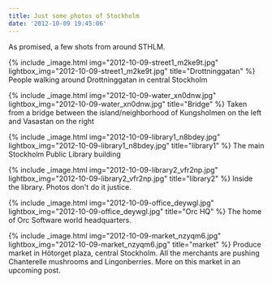 ```yaml
---
title: Just some photos of Stockholm
date: '2012-10-09 19:45:06'
---
```



As promised, a few shots from around STHLM.

{% include _image.html img="2012-10-09-street1_m2ke9t.jpg" lightbox_img="2012-10-09-street1_m2ke9t.jpg" title="Drottninggatan"  %}
People walking around Drottninggatan in central Stockholm

{% include _image.html img="2012-10-09-water_xn0dnw.jpg" lightbox_img="2012-10-09-water_xn0dnw.jpg" title="Bridge"  %}
Taken from a bridge between the island/neighborhood of Kungsholmen on the left and Vasastan on the right

{% include _image.html img="2012-10-09-library1_n8bdey.jpg" lightbox_img="2012-10-09-library1_n8bdey.jpg" title="library1"  %}
The main Stockholm Public Library building

{% include _image.html img="2012-10-09-library2_vfr2np.jpg" lightbox_img="2012-10-09-library2_vfr2np.jpg" title="library2"  %}
Inside the library. Photos don't do it justice.

{% include _image.html img="2012-10-09-office_deywgl.jpg" lightbox_img="2012-10-09-office_deywgl.jpg" title="Orc HQ"  %}
The home of Orc Software world headquarters.

{% include _image.html img="2012-10-09-market_nzyqm6.jpg" lightbox_img="2012-10-09-market_nzyqm6.jpg" title="market"  %}
Produce market in Hötorget plaza, central Stockholm. All the merchants are pushing Chanterelle mushrooms and Lingonberries. More on this market in an upcoming post.

